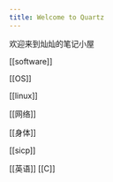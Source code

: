 ```yaml
---
title: Welcome to Quartz
---
```


欢迎来到灿灿的笔记小屋

[[software]]

 [[OS]]


[[linux]]

[[网络]]

[[身体]]

[[sicp]]

[[英语]]
[[C]]

